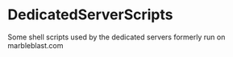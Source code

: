 # DedicatedServerScripts
Some shell scripts used by the dedicated servers formerly run on marbleblast.com
